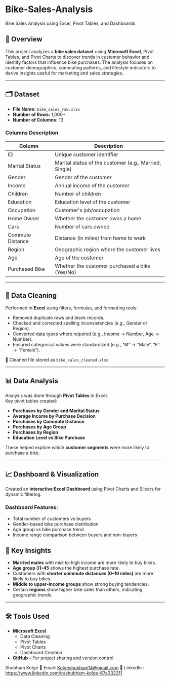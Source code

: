 # Bike-Sales-Analysis
Bike Sales Analysis using Excel, Pivot Tables, and Dashboards
## 📌 Overview
This project analyzes a **bike sales dataset** using **Microsoft Excel**, Pivot Tables, and Pivot Charts to discover trends in customer behavior and identify factors that influence bike purchases. The analysis focuses on customer demographics, commuting patterns, and lifestyle indicators to derive insights useful for marketing and sales strategies.

---

## 🗂 Dataset
- **File Name:** `bike_sales_raw.xlsx`  
- **Number of Rows:** 1,000+  
- **Number of Columns:** 13  

### Columns Description

| Column              | Description                                                 |
|----------------------|-------------------------------------------------------------|
| ID                  | Unique customer identifier                                 |
| Marital Status      | Marital status of the customer (e.g., Married, Single)     |
| Gender              | Gender of the customer                                    |
| Income              | Annual income of the customer                             |
| Children            | Number of children                                        |
| Education           | Education level of the customer                           |
| Occupation          | Customer's job/occupation                                 |
| Home Owner          | Whether the customer owns a home                          |
| Cars                | Number of cars owned                                     |
| Commute Distance    | Distance (in miles) from home to work                     |
| Region              | Geographic region where the customer lives                |
| Age                 | Age of the customer                                      |
| Purchased Bike      | Whether the customer purchased a bike (Yes/No)           |

---

## 🧹 Data Cleaning
Performed in **Excel** using filters, formulas, and formatting tools:
- Removed duplicate rows and blank records.
- Checked and corrected spelling inconsistencies (e.g., Gender or Region).
- Converted data types where required (e.g., Income → Number, Age → Number).
- Ensured categorical values were standardized (e.g., “M” → “Male”, “F” → “Female”).

📎 Cleaned file stored as `bike_sales_cleaned.xlsx`.

---

## 📊 Data Analysis
Analysis was done through **Pivot Tables** in Excel.  
Key pivot tables created:
- **Purchases by Gender and Marital Status**
- **Average Income by Purchase Decision**
- **Purchases by Commute Distance**
- **Purchases by Age Group**
- **Purchases by Region**
- **Education Level vs Bike Purchase**

These helped explore which **customer segments** were more likely to purchase a bike.

---

## 📈 Dashboard & Visualization
Created an **interactive Excel Dashboard** using Pivot Charts and Slicers for dynamic filtering.

### Dashboard Features:
- Total number of customers vs buyers  
- Gender-based bike purchase distribution  
- Age group vs bike purchase trend  
- Income range comparison between buyers and non-buyers 


## 🧠 Key Insights
- **Married males** with mid-to-high income are more likely to buy bikes.  
- **Age group 31–45** shows the highest purchase rate.  
- Customers with **shorter commute distances (0–10 miles)** are more likely to buy bikes.  
- **Middle to upper-income groups** show strong buying tendencies.  
- Certain **regions** show higher bike sales than others, indicating geographic trends.

---

## 🛠 Tools Used
- **Microsoft Excel**
  - Data Cleaning
  - Pivot Tables
  - Pivot Charts
  - Dashboard Creation
- **GitHub** – For project sharing and version control

Shubham Kolge
📧 Email: Kolgeshubham14@gmail.com
💼 LinkedIn : https://www.linkedin.com/in/shubham-kolge-67a332211
